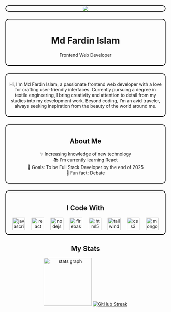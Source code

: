 <div align="center" style="border: 2px solid #000000; border-radius: 10px;">
  <img src="https://i.ibb.co.com/S4NQxDP2/gitpro.jpg" />
</div>

###

<div align="center" style="border: 2px solid #000000; padding: 10px; border-radius: 10px;">
  <h1>Md Fardin Islam</h1>
  <p>Frontend Web Developer</p>
</div>

###

<div align="center" style="border: 2px solid #000000; padding: 10px; border-radius: 10px;">
  <p>
    Hi, I'm Md Fardin Islam, a passionate frontend web developer with a love for crafting user-friendly interfaces. 
    Currently pursuing a degree in textile engineering, I bring creativity and attention to detail from my studies into my development work. 
    Beyond coding, I’m an avid traveler, always seeking inspiration from the beauty of the world around me.
  </p>
</div>

###

<div align="center" style="border: 2px solid #000000; padding: 10px; border-radius: 10px;">
  <h2>About Me</h2>
  <p>✨ Increasing knowledge of new technology <br/> 📚 I'm currently learning React <br/> 🎯 Goals: To be Full Stack Developer by the end of 2025 <br/> 🎲 Fun fact: Debate </p>
</div>

###

<div align="center" style="border: 2px solid #000000; padding: 10px; border-radius: 10px;">
  <h2>I Code With</h2>
  <div>
    <img src="https://cdn.jsdelivr.net/gh/devicons/devicon/icons/javascript/javascript-original.svg" height="40" alt="javascript logo" />
    <img width="12" />
    <img src="https://cdn.jsdelivr.net/gh/devicons/devicon/icons/react/react-original.svg" height="40" alt="react logo" />
    <img width="12" />
    <img src="https://cdn.jsdelivr.net/gh/devicons/devicon/icons/nodejs/nodejs-original.svg" height="40" alt="nodejs logo" />
    <img width="12" />
    <img src="https://cdn.jsdelivr.net/gh/devicons/devicon/icons/firebase/firebase-plain.svg" height="40" alt="firebase logo" />
    <img width="12" />
    <img src="https://cdn.jsdelivr.net/gh/devicons/devicon/icons/html5/html5-original.svg" height="40" alt="html5 logo" />
    <img width="12" />
    <img src="https://cdn.jsdelivr.net/gh/devicons/devicon/icons/tailwindcss/tailwindcss-original-wordmark.svg" height="40" alt="tailwindcss logo" />
    <img width="12" />
    <img src="https://cdn.jsdelivr.net/gh/devicons/devicon/icons/css3/css3-original.svg" height="40" alt="css3 logo" />
    <img width="12" />
    <img src="https://cdn.jsdelivr.net/gh/devicons/devicon/icons/mongodb/mongodb-original.svg" height="40" alt="mongodb logo" />
  </div>
</div>

###

<div align="center">
   <h2>My Stats</h2>
  <img src="https://github-readme-stats.vercel.app/api?username=fardin-alvi&hide_title=false&hide_rank=false&show_icons=true&include_all_commits=true&count_private=true&disable_animations=false&theme=dracula&locale=en&hide_border=false&order=1" height="150" alt="stats graph"  />
  <a href="https://git.io/streak-stats"><img src="https://streak-stats.demolab.com?user=fardin-alvi&mode=weekly&card_width=500&card_height=170" alt="GitHub Streak" /></a>
</div>
